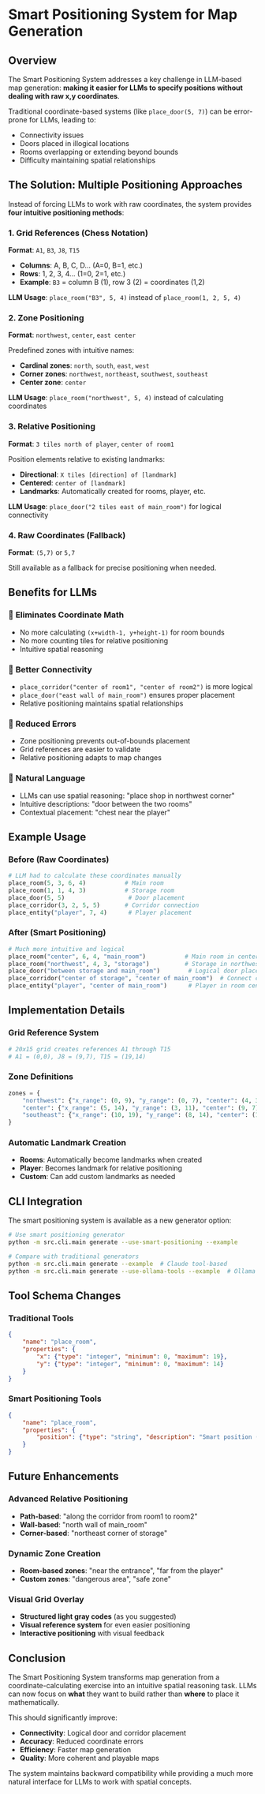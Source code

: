 # Smart Positioning System for Map Generation

## Overview

The Smart Positioning System addresses a key challenge in LLM-based map generation: **making it easier for LLMs to specify positions without dealing with raw x,y coordinates**.

Traditional coordinate-based systems (like `place_door(5, 7)`) can be error-prone for LLMs, leading to:
- Connectivity issues
- Doors placed in illogical locations
- Rooms overlapping or extending beyond bounds
- Difficulty maintaining spatial relationships

## The Solution: Multiple Positioning Approaches

Instead of forcing LLMs to work with raw coordinates, the system provides **four intuitive positioning methods**:

### 1. Grid References (Chess Notation)
**Format**: `A1`, `B3`, `J8`, `T15`

- **Columns**: A, B, C, D... (A=0, B=1, etc.)
- **Rows**: 1, 2, 3, 4... (1=0, 2=1, etc.)
- **Example**: `B3` = column B (1), row 3 (2) = coordinates (1,2)

**LLM Usage**: `place_room("B3", 5, 4)` instead of `place_room(1, 2, 5, 4)`

### 2. Zone Positioning
**Format**: `northwest`, `center`, `east center`

Predefined zones with intuitive names:
- **Cardinal zones**: `north`, `south`, `east`, `west`
- **Corner zones**: `northwest`, `northeast`, `southwest`, `southeast`
- **Center zone**: `center`

**LLM Usage**: `place_room("northwest", 5, 4)` instead of calculating coordinates

### 3. Relative Positioning
**Format**: `3 tiles north of player`, `center of room1`

Position elements relative to existing landmarks:
- **Directional**: `X tiles [direction] of [landmark]`
- **Centered**: `center of [landmark]`
- **Landmarks**: Automatically created for rooms, player, etc.

**LLM Usage**: `place_door("2 tiles east of main_room")` for logical connectivity

### 4. Raw Coordinates (Fallback)
**Format**: `(5,7)` or `5,7`

Still available as a fallback for precise positioning when needed.

## Benefits for LLMs

### 🎯 **Eliminates Coordinate Math**
- No more calculating `(x+width-1, y+height-1)` for room bounds
- No more counting tiles for relative positioning
- Intuitive spatial reasoning

### 🔗 **Better Connectivity**
- `place_corridor("center of room1", "center of room2")` is more logical
- `place_door("east wall of main_room")` ensures proper placement
- Relative positioning maintains spatial relationships

### 🚫 **Reduced Errors**
- Zone positioning prevents out-of-bounds placement
- Grid references are easier to validate
- Relative positioning adapts to map changes

### 🧠 **Natural Language**
- LLMs can use spatial reasoning: "place shop in northwest corner"
- Intuitive descriptions: "door between the two rooms"
- Contextual placement: "chest near the player"

## Example Usage

### Before (Raw Coordinates)
```python
# LLM had to calculate these coordinates manually
place_room(5, 3, 6, 4)           # Main room
place_room(1, 1, 4, 3)           # Storage room  
place_door(5, 5)                  # Door placement
place_corridor(3, 2, 5, 5)       # Corridor connection
place_entity("player", 7, 4)      # Player placement
```

### After (Smart Positioning)
```python
# Much more intuitive and logical
place_room("center", 6, 4, "main_room")           # Main room in center
place_room("northwest", 4, 3, "storage")          # Storage in northwest
place_door("between storage and main_room")        # Logical door placement
place_corridor("center of storage", "center of main_room")  # Connect centers
place_entity("player", "center of main_room")      # Player in room center
```

## Implementation Details

### Grid Reference System
```python
# 20x15 grid creates references A1 through T15
# A1 = (0,0), J8 = (9,7), T15 = (19,14)
```

### Zone Definitions
```python
zones = {
    "northwest": {"x_range": (0, 9), "y_range": (0, 7), "center": (4, 3)},
    "center": {"x_range": (5, 14), "y_range": (3, 11), "center": (9, 7)},
    "southeast": {"x_range": (10, 19), "y_range": (8, 14), "center": (14, 11)}
}
```

### Automatic Landmark Creation
- **Rooms**: Automatically become landmarks when created
- **Player**: Becomes landmark for relative positioning
- **Custom**: Can add custom landmarks as needed

## CLI Integration

The smart positioning system is available as a new generator option:

```bash
# Use smart positioning generator
python -m src.cli.main generate --use-smart-positioning --example

# Compare with traditional generators
python -m src.cli.main generate --example  # Claude tool-based
python -m src.cli.main generate --use-ollama-tools --example  # Ollama tool-based
```

## Tool Schema Changes

### Traditional Tools
```json
{
    "name": "place_room",
    "properties": {
        "x": {"type": "integer", "minimum": 0, "maximum": 19},
        "y": {"type": "integer", "minimum": 0, "maximum": 14}
    }
}
```

### Smart Positioning Tools
```json
{
    "name": "place_room",
    "properties": {
        "position": {"type": "string", "description": "Smart position (e.g., 'B3', 'center', 'northwest')"}
    }
}
```

## Future Enhancements

### Advanced Relative Positioning
- **Path-based**: "along the corridor from room1 to room2"
- **Wall-based**: "north wall of main_room"
- **Corner-based**: "northeast corner of storage"

### Dynamic Zone Creation
- **Room-based zones**: "near the entrance", "far from the player"
- **Custom zones**: "dangerous area", "safe zone"

### Visual Grid Overlay
- **Structured light gray codes** (as you suggested)
- **Visual reference system** for even easier positioning
- **Interactive positioning** with visual feedback

## Conclusion

The Smart Positioning System transforms map generation from a coordinate-calculating exercise into an intuitive spatial reasoning task. LLMs can now focus on **what** they want to build rather than **where** to place it mathematically.

This should significantly improve:
- **Connectivity**: Logical door and corridor placement
- **Accuracy**: Reduced coordinate errors
- **Efficiency**: Faster map generation
- **Quality**: More coherent and playable maps

The system maintains backward compatibility while providing a much more natural interface for LLMs to work with spatial concepts.

